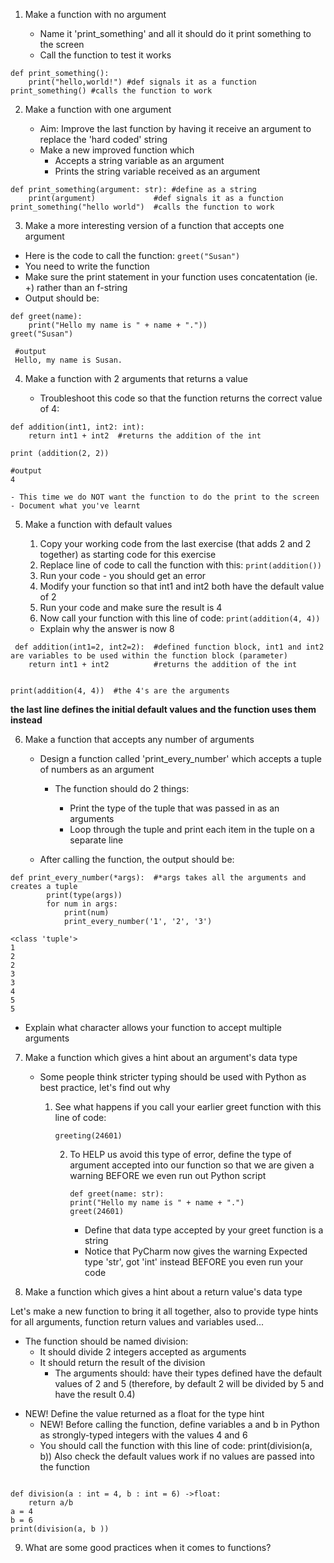 1. Make a function with no argument

    - Name it 'print_something' and all it should do it print something to the screen
    - Call the function to test it works
````
def print_something():
    print("hello,world!") #def signals it as a function
print_something() #calls the function to work
````
2. Make a function with one argument

   - Aim: Improve the last function by having it receive an argument to replace the 'hard coded' string
   - Make a new improved function which
     - Accepts a string variable as an argument
     - Prints the string variable received as an argument

````
def print_something(argument: str): #define as a string
    print(argument)             #def signals it as a function
print_something("hello world")  #calls the function to work
````

3. Make a more interesting version of a function that accepts one argument

  - Here is the code to call the function:
    ```greet("Susan")```
  - You need to write the function
  - Make sure the print statement in your function uses concatentation (ie. +) rather than an f-string
  - Output should be:
```` 
def greet(name):
    print("Hello my name is " + name + "."))
greet("Susan")

 #output
 Hello, my name is Susan.
 ````

4. Make a function with 2 arguments that returns a value

    - Troubleshoot this code so that the function returns the correct value of 4:
```
def addition(int1, int2: int):
    return int1 + int2  #returns the addition of the int

print (addition(2, 2))

#output
4
```
    - This time we do NOT want the function to do the print to the screen
    - Document what you've learnt

5. Make a function with default values

   1. Copy your working code from the last exercise (that adds 2 and 2 together) as starting code for this exercise
   2. Replace line of code to call the function with this:
   ```print(addition())```
   3. Run your code - you should get an error
   4. Modify your function so that int1 and int2 both have the default value of 2
   5. Run your code and make sure the result is 4
   6. Now call your function with this line of code:
   ```print(addition(4, 4))```
   - Explain why the answer is now 8
````
 def addition(int1=2, int2=2):  #defined function block, int1 and int2 are variables to be used within the function block (parameter)
    return int1 + int2          #returns the addition of the int


print(addition(4, 4))  #the 4's are the arguments
````  
****the last line defines the initial default values and the function uses them instead****


6. Make a function that accepts any number of arguments

    - Design a function called 'print_every_number' which accepts a tuple of numbers as an argument

      - The function should do 2 things:

        - Print the type of the tuple that was passed in as an arguments
        - Loop through the tuple and print each item in the tuple on a separate line
   - After calling the function, the output should be:
```
def print_every_number(*args):  #*args takes all the arguments and creates a tuple
        print(type(args))
        for num in args:
            print(num)
            print_every_number('1', '2', '3')
````
````
<class 'tuple'>
1
2
2
3
3
4
5
5
````
   - Explain what character allows your function to accept multiple arguments


7. Make a function which gives a hint about an argument's data type

    - Some people think stricter typing should be used with Python as best practice, let's find out why
       1. See what happens if you call your earlier greet function with this line of code:

           ```greeting(24601)```

          2. To HELP us avoid this type of error, define the type of argument accepted into our function so that we are given a warning BEFORE we even run out Python script
               ````
             def greet(name: str):
               print("Hello my name is " + name + ".")
              greet(24601)
             ````
          
             - Define that data type accepted by your greet function is a string
             - Notice that PyCharm now gives the warning Expected type 'str', got 'int' instead BEFORE you even run your code


8. Make a function which gives a hint about a return value's data type
   

Let's make a new function to bring it all together, also to provide type hints for all arguments, function return values and variables used...

- The function should be named division:
    - It should divide 2 integers accepted as arguments
    - It should return the result of the division
      * The arguments should:
             have their types defined
             have the default values of 2 and 5 (therefore, by default 2 will be divided by 5 and have the result 0.4)
* NEW! Define the value returned as a float for the type hint
    - NEW! Before calling the function, define variables a and b in Python as strongly-typed integers with the values 4 and 6
     -  You should call the function with this line of code:
      print(division(a, b))
      Also check the default values work if no values are passed into the function
````

def division(a : int = 4, b : int = 6) ->float:
    return a/b
a = 4
b = 6
print(division(a, b ))

````
9. What are some good practices when it comes to functions?

